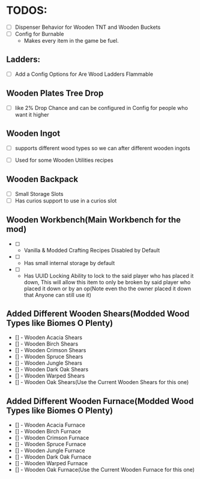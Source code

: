 # TODOS:

- [ ] Dispenser Behavior for Wooden TNT and Wooden Buckets
- [ ] Config for Burnable 
   - Makes every item in the game be fuel. 

## Ladders:
- [ ] Add a Config Options for Are Wood Ladders Flammable


## Wooden Plates Tree Drop
- [ ] like 2% Drop Chance and can be configured in Config for people who want it higher

## Wooden Ingot
- [ ] supports different wood types so we can after different wooden ingots
- [ ] Used for some Wooden Utilities recipes


## Wooden Backpack

- [ ] Small Storage Slots
- [ ] Has curios support to use in a curios slot

## Wooden Workbench(Main Workbench for the mod)
- [ ] - Vanilla & Modded Crafting Recipes Disabled by Default
- [ ] - Has small internal storage by default
- [ ] - Has UUID Locking Ability to lock to the said player who has placed it down, This will allow this item to only be broken by said player who placed it down or by an op(Note even tho the owner placed it down that Anyone can still use it)

## Added Different Wooden Shears(Modded Wood Types like Biomes O Plenty)
- [] - Wooden Acacia Shears
- [] - Wooden Birch Shears
- [] - Wooden Crimson Shears
- [] - Wooden Spruce Shears
- [] - Wooden Jungle Shears
- [] - Wooden Dark Oak Shears
- [] - Wooden Warped Shears
- [] - Wooden Oak Shears(Use the Current Wooden Shears for this one)

## Added Different Wooden Furnace(Modded Wood Types like Biomes O Plenty)
- [] - Wooden Acacia Furnace
- [] - Wooden Birch Furnace
- [] - Wooden Crimson Furnace
- [] - Wooden Spruce Furnace
- [] - Wooden Jungle Furnace
- [] - Wooden Dark Oak Furnace
- [] - Wooden Warped Furnace
- [] - Wooden Oak Furnace(Use the Current Wooden Furnace for this one)